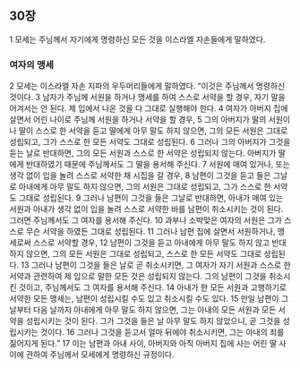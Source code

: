 ## 30장
1 모세는 주님께서 자기에게 명령하신 모든 것을 이스라엘 자손들에게 말하였다.
### 여자의 맹세
2 모세는 이스라엘 자손 지파의 우두머리들에게 말하였다. “이것은 주님께서 명령하신 것이다.
3 남자가 주님께 서원을 하거나 맹세를 하여 스스로 서약을 할 경우, 자기 말을 어겨서는 안 된다. 제 입에서 나온 것을 다 그대로 실행해야 한다.
4 여자가 아버지 집에 살면서 어린 나이로 주님께 서원을 하거나 서약을 할 경우,
5 그의 아버지가 딸의 서원이나 딸이 스스로 한 서약을 듣고 딸에게 아무 말도 하지 않으면, 그의 모든 서원은 그대로 성립되고, 그가 스스로 한 모든 서약도 그대로 성립된다.
6 그러나 그의 아버지가 그것을 듣는 날로 반대하면, 그의 모든 서원과 스스로 한 서약은 성립되지 않는다. 아버지가 딸에게 반대하였기 때문에 주님께서도 그 딸을 용서해 주신다.
7 서원에 매여 있거나, 또는 생각 없이 입을 놀려 스스로 서약한 채 시집을 갈 경우,
8 남편이 그것을 듣고 들은 그날로 아내에게 아무 말도 하지 않으면, 그의 서원은 그대로 성립되고, 그가 스스로 한 서약도 그대로 성립된다.
9 그러나 남편이 그것을 들은 그날로 반대하면, 아내가 매여 있는 서원과 아내가 생각 없이 입을 놀려 스스로 서약한 바를 남편이 취소시키는 것이 된다. 그러면 주님께서도 그 여자를 용서해 주신다.
10 과부나 소박맞은 여자의 서원은 그가 스스로 무슨 서약을 하였든 그대로 성립된다.
11 그러나 남편 집에 살면서 서원하거나, 맹세로써 스스로 서약할 경우,
12 남편이 그것을 듣고 아내에게 아무 말도 하지 않고 반대하지 않으면, 그의 모든 서원은 그대로 성립되고, 스스로 한 모든 서약도 그대로 성립된다.
13 그러나 남편이 그것을 들은 날로 곧 취소시키면, 그 여자가 자기 서원과 스스로 한 서약과 관련하여 제 입으로 말한 모든 것은 성립되지 않는다. 그의 남편이 그것을 취소시킨 것이고, 주님께서도 그 여자를 용서해 주신다.
14 아내가 한 모든 서원과 고행하기로 서약한 모든 맹세는, 남편이 성립시킬 수도 있고 취소시킬 수도 있다.
15 만일 남편이 그날부터 다음 날까지 아내에게 아무 말도 하지 않으면, 그는 아내의 모든 서원과 모든 서약을 성립시키는 것이 된다. 그가 그것을 들은 날 아무 말도 하지 않았으니, 곧 그것을 성립시키는 것이다.
16 그러나 그것을 듣고서 얼마 뒤에야 취소시키면, 그는 아내의 죄를 짊어지게 된다.”
17 이는 남편과 아내 사이, 아버지와 아직 아버지 집에 사는 어린 딸 사이에 관하여 주님께서 모세에게 명령하신 규정이다.

